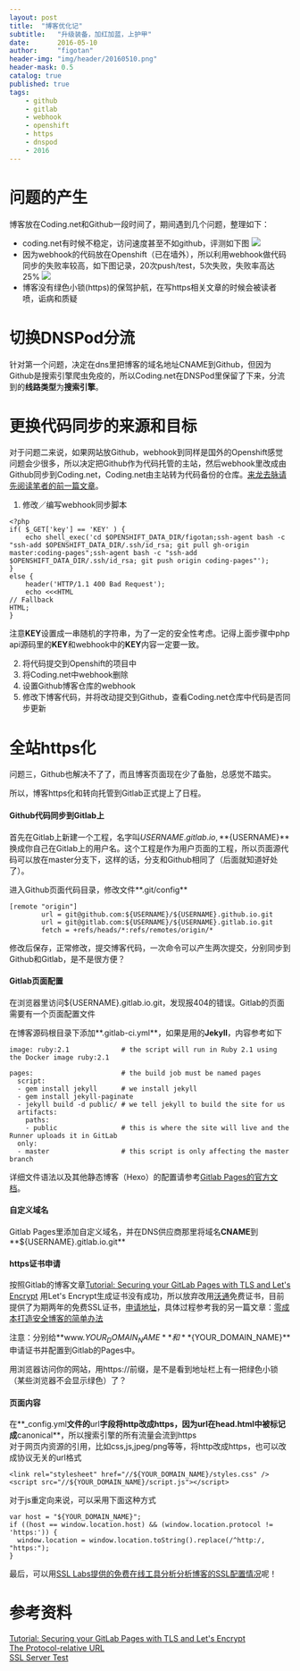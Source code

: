 ```yaml
---
layout: post
title:  "博客优化记"
subtitle:   "升级装备，加红加蓝，上护甲"
date:       2016-05-10
author:     "figotan"
header-img: "img/header/20160510.png"
header-mask: 0.5
catalog: true
published: true
tags:
    - github
    - gitlab
    - webhook
    - openshift
    - https
    - dnspod
    - 2016
---
```


# 问题的产生
博客放在Coding.net和Github一段时间了，期间遇到几个问题，整理如下：

* coding.net有时候不稳定，访问速度甚至不如github，评测如下图
![](http://www.figotan.org/img/in-post/Snip20160505_8.png)  
* 因为webhook的代码放在Openshift（已在墙外），所以利用webhook做代码同步的失败率较高，如下图记录，20次push/test，5次失败，失败率高达25%
![](http://www.figotan.org/img/in-post/Snip20160505_10.png)  
* 博客没有绿色小锁(https)的保驾护航，在写https相关文章的时候会被读者喷，诟病和质疑

# 切换DNSPod分流
针对第一个问题，决定在dns里把博客的域名地址CNAME到Github，但因为Github是搜索引擎爬虫免疫的，所以Coding.net在DNSPod里保留了下来，分流到的**线路类型**为**搜索引擎**。  

# 更换代码同步的来源和目标
对于问题二来说，如果网站放Github，webhook到同样是国外的Openshift感觉问题会少很多，所以决定把Github作为代码托管的主站，然后webhook里改成由Github同步到Coding.net，Coding.net由主站转为代码备份的仓库。[来龙去脉请先阅读笔者的前一篇文章](http://www.figotan.org/2016/03/29/how-to-speed-up-your-blog-using-duplex-git-pages/)。  

1. 修改／编写webhook同步脚本

```
<?php
if( $_GET['key'] == 'KEY' ) {
    echo shell_exec('cd $OPENSHIFT_DATA_DIR/figotan;ssh-agent bash -c "ssh-add $OPENSHIFT_DATA_DIR/.ssh/id_rsa; git pull gh-origin master:coding-pages";ssh-agent bash -c "ssh-add $OPENSHIFT_DATA_DIR/.ssh/id_rsa; git push origin coding-pages"');
}
else {
    header('HTTP/1.1 400 Bad Request');
    echo <<<HTML
// Fallback
HTML;
}
```
注意**KEY**设置成一串随机的字符串，为了一定的安全性考虑。记得上面步骤中php api源码里的**KEY**和webhook中的**KEY**内容一定要一致。

2. 将代码提交到Openshift的项目中
3. 将Coding.net中webhook删除
4. 设置Github博客仓库的webhook
5. 修改下博客代码，并将改动提交到Github，查看Coding.net仓库中代码是否同步更新

# 全站https化
问题三，Github也解决不了了，而且博客页面现在少了备胎，总感觉不踏实。  

所以，博客https化和转向托管到Gitlab正式提上了日程。

#### Github代码同步到Gitlab上
首先在Gitlab上新建一个工程，名字叫${USERNAME}.gitlab.io, **${USERNAME}**换成你自己在Gitlab上的用户名。这个工程是作为用户页面的工程，所以页面源代码可以放在master分支下，这样的话，分支和Github相同了（后面就知道好处了）。  

进入Github页面代码目录，修改文件**.git/config**

```
[remote "origin"]
        url = git@github.com:${USERNAME}/${USERNAME}.github.io.git
        url = git@gitlab.com:${USERNAME}/${USERNAME}.gitlab.io.git
        fetch = +refs/heads/*:refs/remotes/origin/*
```

修改后保存，正常修改，提交博客代码，一次命令可以产生两次提交，分别同步到Github和Gitlab，是不是很方便？

#### Gitlab页面配置
在浏览器里访问${USERNAME}.gitlab.io.git，发现报404的错误。Gitlab的页面需要有一个页面配置文件

在博客源码根目录下添加**.gitlab-ci.yml**，如果是用的**Jekyll**，内容参考如下

```
image: ruby:2.1             # the script will run in Ruby 2.1 using the Docker image ruby:2.1

pages:                      # the build job must be named pages
  script:
  - gem install jekyll      # we install jekyll
  - gem install jekyll-paginate
  - jekyll build -d public/ # we tell jekyll to build the site for us
  artifacts:
    paths:
    - public                # this is where the site will live and the Runner uploads it in GitLab
  only:
  - master                  # this script is only affecting the master branch
```

详细文件语法以及其他静态博客（Hexo）的配置请参考[Gitlab Pages的官方文档](http://doc.gitlab.com/ee/pages/README.html)。

#### 自定义域名
Gitlab Pages里添加自定义域名，并在DNS供应商那里将域名**CNAME**到**${USERNAME}.gitlab.io.git**

#### https证书申请
按照Gitlab的博客文章[Tutorial: Securing your GitLab Pages with TLS and Let's Encrypt](https://about.gitlab.com/2016/04/11/tutorial-securing-your-gitlab-pages-with-tls-and-letsencrypt/) 用Let's Encrypt生成证书没有成功，所以放弃改用[沃通](https://www.wosign.com)免费证书，目前提供了为期两年的免费SSL证书，[申请地址](https://buy.wosign.com/free/)，具体过程参考我的另一篇文章：[零成本打造安全博客的简单办法](http://www.figotan.org/2016/04/26/using-free-wosign-to-certificate-your-blog-on-gitlab/)

注意：分别给**www.${YOUR_DOMAIN_NAME}**和**${YOUR_DOMAIN_NAME}**申请证书并配置到Gitlab的Pages中。

用浏览器访问你的网站，用https://前缀，是不是看到地址栏上有一把绿色小锁（某些浏览器不会显示绿色）了？

#### 页面内容
在**_config.yml**文件的**url**字段将http改成https，因为url在head.html中被标记成**canonical**，所以搜索引擎的所有流量会流到https  
对于网页内资源的引用，比如css,js,jpeg/png等等，将http改成https，也可以改成协议无关的url格式

```
<link rel="stylesheet" href="//${YOUR_DOMAIN_NAME}/styles.css" />
<script src="//${YOUR_DOMAIN_NAME}/script.js"></script>
```

对于js重定向来说，可以采用下面这种方式

```
var host = "${YOUR_DOMAIN_NAME}";
if ((host == window.location.host) && (window.location.protocol != 'https:')) {
  window.location = window.location.toString().replace(/^http:/, "https:");
}
```

最后，可以用[SSL Labs提供的免费在线工具分析分析博客的SSL配置情况](https://www.ssllabs.com/ssltest/)呢！

# 参考资料

[Tutorial: Securing your GitLab Pages with TLS and Let's Encrypt
](https://about.gitlab.com/2016/04/11/tutorial-securing-your-gitlab-pages-with-tls-and-letsencrypt/)  
[The Protocol-relative URL](http://www.paulirish.com/2010/the-protocol-relative-url/)  
[SSL Server Test](https://www.ssllabs.com/ssltest/)
